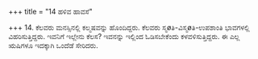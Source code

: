 +++
title = "14 ಹಳಿವ ಹಾವಸೆ"

+++
14. ಕೆಲವರು ಮನಸ್ಸಿನಲ್ಲಿ ಕಲ್ಮಷವನ್ನು ಹೊಂದಿದ್ದರು. ಕೆಲವರು ಸ್ಮøತಿ-ವಿಸ್ಮøತಿ-ಉಪಶಾಂತಿ ಭಾವಗಳಲ್ಲಿ ವಿಹರಿಸುತ್ತಿದ್ದರು. ಇವನಿಗೆ ಇಲ್ಲೇನು ಕೆಲಸ? ಇವನನ್ನು ಇಲ್ಲಿಂದ ಓಡಿಸಬೇಕೆಂದು ಕಳವಳಿಸುತ್ತಿದ್ದರು. ಈ ಎಲ್ಲ ಋಷಿಗಳೂ ಇದಕ್ಕಾಗಿ ಒಂದೆಡೆ ಸೇರಿದರು.